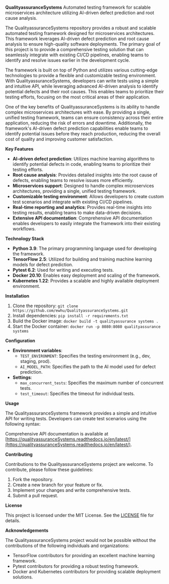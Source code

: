 **QualityassuranceSystems**
Automated testing framework for scalable microservices architecture utilizing AI-driven defect prediction and root cause analysis.

The QualityassuranceSystems repository provides a robust and scalable automated testing framework designed for microservices architectures. This framework leverages AI-driven defect prediction and root cause analysis to ensure high-quality software deployments. The primary goal of this project is to provide a comprehensive testing solution that can seamlessly integrate with existing CI/CD pipelines, enabling teams to identify and resolve issues earlier in the development cycle.

The framework is built on top of Python and utilizes various cutting-edge technologies to provide a flexible and customizable testing environment. With QualityassuranceSystems, developers can write tests using a simple and intuitive API, while leveraging advanced AI-driven analysis to identify potential defects and their root causes. This enables teams to prioritize their testing efforts, focusing on the most critical areas of their application.

One of the key benefits of QualityassuranceSystems is its ability to handle complex microservices architectures with ease. By providing a single, unified testing framework, teams can ensure consistency across their entire application, reducing the risk of errors and downtime. Additionally, the framework's AI-driven defect prediction capabilities enable teams to identify potential issues before they reach production, reducing the overall cost of quality and improving customer satisfaction.

**Key Features**

* **AI-driven defect prediction**: Utilizes machine learning algorithms to identify potential defects in code, enabling teams to prioritize their testing efforts.
* **Root cause analysis**: Provides detailed insights into the root cause of defects, enabling teams to resolve issues more efficiently.
* **Microservices support**: Designed to handle complex microservices architectures, providing a single, unified testing framework.
* **Customizable testing environment**: Allows developers to create custom test scenarios and integrate with existing CI/CD pipelines.
* **Real-time reporting and analytics**: Provides real-time insights into testing results, enabling teams to make data-driven decisions.
* **Extensive API documentation**: Comprehensive API documentation enables developers to easily integrate the framework into their existing workflows.

**Technology Stack**

* **Python 3.9**: The primary programming language used for developing the framework.
* **TensorFlow 2.5**: Utilized for building and training machine learning models for defect prediction.
* **Pytest 6.2**: Used for writing and executing tests.
* **Docker 20.10**: Enables easy deployment and scaling of the framework.
* **Kubernetes 1.22**: Provides a scalable and highly available deployment environment.

**Installation**

1. Clone the repository: `git clone https://github.com/ewhu/QualityassuranceSystems.git`
2. Install dependencies: `pip install -r requirements.txt`
3. Build the Docker image: `docker build -t qualityassurance systems .`
4. Start the Docker container: `docker run -p 8080:8080 qualityassurance systems`

**Configuration**

* **Environment variables**:
	+ `TEST_ENVIRONMENT`: Specifies the testing environment (e.g., dev, staging, prod).
	+ `AI_MODEL_PATH`: Specifies the path to the AI model used for defect prediction.
* **Settings**:
	+ `max_concurrent_tests`: Specifies the maximum number of concurrent tests.
	+ `test_timeout`: Specifies the timeout for individual tests.

**Usage**

The QualityassuranceSystems framework provides a simple and intuitive API for writing tests. Developers can create test scenarios using the following syntax:

Comprehensive API documentation is available at [https://qualityassuranceSystems.readthedocs.io/en/latest/](https://qualityassuranceSystems.readthedocs.io/en/latest/).

**Contributing**

Contributions to the QualityassuranceSystems project are welcome. To contribute, please follow these guidelines:

1. Fork the repository.
2. Create a new branch for your feature or fix.
3. Implement your changes and write comprehensive tests.
4. Submit a pull request.

**License**

This project is licensed under the MIT License. See the [LICENSE](https://github.com/ewhu/QualityassuranceSystems/blob/main/LICENSE) file for details.

**Acknowledgements**

The QualityassuranceSystems project would not be possible without the contributions of the following individuals and organizations:

* TensorFlow contributors for providing an excellent machine learning framework.
* Pytest contributors for providing a robust testing framework.
* Docker and Kubernetes contributors for providing scalable deployment solutions.